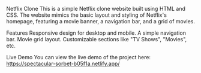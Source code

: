 Netflix Clone
This is a simple Netflix clone website built using HTML and CSS. The website mimics the basic layout and styling of Netflix's homepage, featuring a movie banner, a navigation bar, and a grid of movies.

Features
Responsive design for desktop and mobile.
A simple navigation bar.
Movie grid layout.
Customizable sections like "TV Shows", "Movies", etc.

Live Demo
You can view the live demo of the project here: https://spectacular-sorbet-b05f1a.netlify.app/
